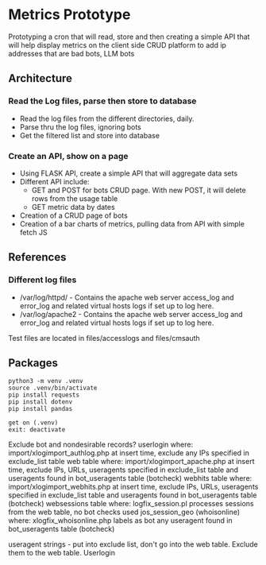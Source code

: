 # Metrics Prototype
Prototyping a cron that will read, store and then creating a simple API that will help display metrics on the client side
CRUD platform to add ip addresses that are bad bots, LLM bots

## Architecture
### Read the Log files, parse then store to database
* Read the log files from the different directories, daily. 
* Parse thru the log files, ignoring bots
* Get the filtered list and store into database

### Create an API, show on a page
* Using FLASK API, create a simple API that will aggregate data sets
* Different API include:
    * GET and POST for bots CRUD page. With new POST, it will delete rows from the usage table
    * GET metric data by dates
* Creation of a CRUD page of bots
* Creation of a bar charts of metrics, pulling data from API with simple fetch JS 

## References
### Different log files
* /var/log/httpd/ - Contains the apache web server access_log and error_log and related virtual hosts logs if set up to log here. 
* /var/log/apache2 - Contains the apache web server access_log and error_log and related virtual hosts logs if set up to log here.

Test files are located in files/accesslogs and files/cmsauth

## Packages
 ~~~
 python3 -m venv .venv
 source .venv/bin/activate
 pip install requests
 pip install dotenv
 pip install pandas

 get on (.venv)
 exit: deactivate
 ~~~


Exclude bot and nondesirable records?
userlogin
    where: import/xlogimport_authlog.php
    at insert time, exclude any IPs specified in exclude_list table
web table
    where: import/xlogimport_apache.php
    at insert time, exclude IPs, URLs, useragents specified in exclude_list table
        and useragents found in bot_useragents table (botcheck)
webhits table
    where: import/xlogimport_webhits.php
    at insert time, exclude IPs, URLs, useragents specified in exclude_list table
        and useragents found in bot_useragents table (botcheck)
websessions table
    where:  logfix_session.pl
    processes sessions from the web table, no bot checks used
jos_session_geo (whoisonline)
    where: xlogfix_whoisonline.php
    labels as bot any useragent found in bot_useragents table (botcheck)

useragent strings - put into exclude list, don't go into the web table. Exclude them to the web table. 
Userlogin